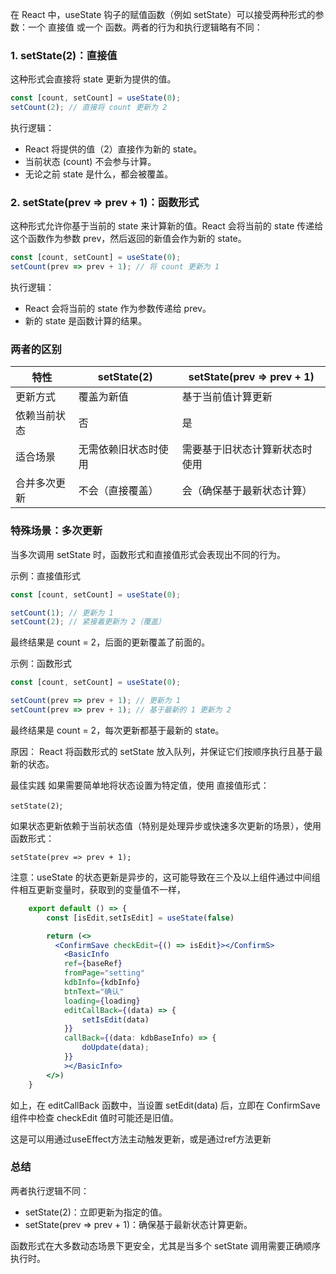 在 React 中，useState 钩子的赋值函数（例如 setState）可以接受两种形式的参数：一个 直接值 或一个 函数。两者的行为和执行逻辑略有不同：

### 1. setState(2)：直接值
这种形式会直接将 state 更新为提供的值。
```javascript
const [count, setCount] = useState(0);
setCount(2); // 直接将 count 更新为 2
```
执行逻辑：

- React 将提供的值（2）直接作为新的 state。
- 当前状态 (count) 不会参与计算。
- 无论之前 state 是什么，都会被覆盖。

### 2. setState(prev => prev + 1)：函数形式
这种形式允许你基于当前的 state 来计算新的值。React 会将当前的 state 传递给这个函数作为参数 prev，然后返回的新值会作为新的 state。

```javascript
const [count, setCount] = useState(0);
setCount(prev => prev + 1); // 将 count 更新为 1
```
执行逻辑：
- React 会将当前的 state 作为参数传递给 prev。
- 新的 state 是函数计算的结果。
  
### 两者的区别
|**特性**|**setState(2)**|**setState(prev => prev + 1)**|
|--|--|--|
|更新方式|覆盖为新值|基于当前值计算更新|
|依赖当前状态|否|是|
|适合场景|无需依赖旧状态时使用|需要基于旧状态计算新状态时使用|
|合并多次更新|不会（直接覆盖）|会（确保基于最新状态计算）|

### 特殊场景：多次更新
当多次调用 setState 时，函数形式和直接值形式会表现出不同的行为。

示例：直接值形式
```javascript
const [count, setCount] = useState(0);

setCount(1); // 更新为 1
setCount(2); // 紧接着更新为 2（覆盖）
```
最终结果是 count = 2，后面的更新覆盖了前面的。

示例：函数形式
```javascript
const [count, setCount] = useState(0);

setCount(prev => prev + 1); // 更新为 1
setCount(prev => prev + 1); // 基于最新的 1 更新为 2
```
最终结果是 count = 2，每次更新都基于最新的 state。

原因： React 将函数形式的 setState 放入队列，并保证它们按顺序执行且基于最新的状态。

最佳实践
如果需要简单地将状态设置为特定值，使用 直接值形式：

`setState(2)`;

如果状态更新依赖于当前状态值（特别是处理异步或快速多次更新的场景），使用 函数形式：

`setState(prev => prev + 1);`

注意：useState 的状态更新是异步的，这可能导致在三个及以上组件通过中间组件相互更新变量时，获取到的变量值不一样，

```jsx
    export default () => {
        const [isEdit,setIsEdit] = useState(false)

        return (<>
          <ConfirmSave checkEdit={() => isEdit}></ConfirmS>
            <BasicInfo
            ref={baseRef}
            fromPage="setting"
            kdbInfo={kdbInfo}
            btnText="确认"
            loading={loading}
            editCallBack={(data) => {
                setIsEdit(data)
            }}
            callBack={(data: kdbBaseInfo) => {
                doUpdate(data);
            }}
            ></BasicInfo>  
        </>)
    }
```
如上，在 editCallBack 函数中，当设置 setEdit(data) 后，立即在 ConfirmSave 组件中检查 checkEdit 值时可能还是旧值。

这是可以用通过useEffect方法主动触发更新，或是通过ref方法更新



### 总结
两者执行逻辑不同：

- setState(2)：立即更新为指定的值。
- setState(prev => prev + 1)：确保基于最新状态计算更新。

函数形式在大多数动态场景下更安全，尤其是当多个 setState 调用需要正确顺序执行时。